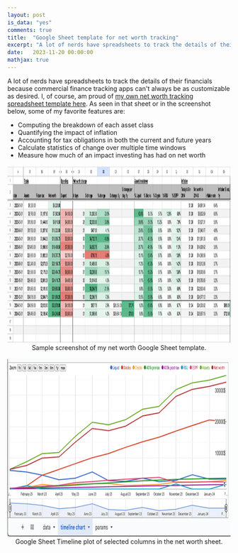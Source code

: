 ```yaml
---
layout: post
is_data: "yes"
comments: true
title:  "Google Sheet template for net worth tracking"
excerpt: "A lot of nerds have spreadsheets to track the details of their financials. I, of course, am proud of the column I custom-made in my own and wanted an easy place to share it with others."
date:   2023-11-20 00:00:00
mathjax: true
---
```


A lot of nerds have spreadsheets to track the details of their financials because commercial finance tracking apps can't always be as customizable as desired. I, of course, am proud of [my own net worth tracking spreadsheet template here](https://docs.google.com/spreadsheets/d/1t6SkBjQQAcL72asyFrE_1PGjuoLjqzFT6PaUC4XFXAU/edit?usp=sharing). As seen in that sheet or in the screenshot below, some of my favorite features are:
- Computing the breakdown of each asset class
- Quantifying the impact of inflation
- Accounting for tax obligations in both the current and future years
- Calculate statistics of change over multiple time windows
- Measure how much of an impact investing has had on net worth


<div class="imgcap" style="text-align:center">
<img src="/assets/misc/networth_sheet.png" height="400">
<div class="thecap" style="text-align:center">Sample screenshot of my net worth Google Sheet template.</div></div>
&nbsp;
&nbsp;

<div class="imgcap" style="text-align:center">
<img src="/assets/misc/networth_timeline.png" height="400">
<div class="thecap" style="text-align:center">Google Sheet Timeline plot of selected columns in the net worth sheet.</div></div>
